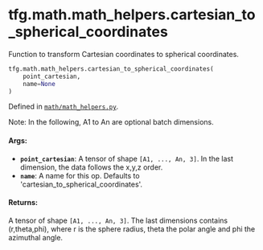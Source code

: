 <div itemscope itemtype="http://developers.google.com/ReferenceObject">
<meta itemprop="name" content="tfg.math.math_helpers.cartesian_to_spherical_coordinates" />
<meta itemprop="path" content="Stable" />
</div>

# tfg.math.math_helpers.cartesian_to_spherical_coordinates

Function to transform Cartesian coordinates to spherical coordinates.

``` python
tfg.math.math_helpers.cartesian_to_spherical_coordinates(
    point_cartesian,
    name=None
)
```



Defined in [`math/math_helpers.py`](https://github.com/tensorflow/graphics/blob/master/tensorflow_graphics/math/math_helpers.py).

<!-- Placeholder for "Used in" -->

Note:
  In the following, A1 to An are optional batch dimensions.

#### Args:

* <b>`point_cartesian`</b>: A tensor of shape `[A1, ..., An, 3]`. In the last
    dimension, the data follows the x,y,z order.
* <b>`name`</b>: A name for this op. Defaults to 'cartesian_to_spherical_coordinates'.


#### Returns:

A tensor of shape `[A1, ..., An, 3]`. The last dimensions contains
(r,theta,phi), where r is the sphere radius, theta the polar angle and phi
the azimuthal angle.